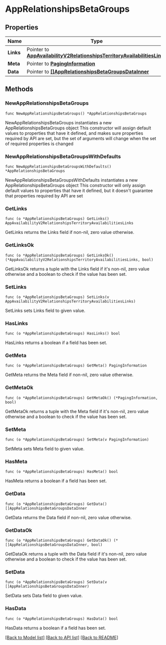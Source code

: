 # AppRelationshipsBetaGroups

## Properties

Name | Type | Description | Notes
------------ | ------------- | ------------- | -------------
**Links** | Pointer to [**AppAvailabilityV2RelationshipsTerritoryAvailabilitiesLinks**](AppAvailabilityV2RelationshipsTerritoryAvailabilitiesLinks.md) |  | [optional] 
**Meta** | Pointer to [**PagingInformation**](PagingInformation.md) |  | [optional] 
**Data** | Pointer to [**[]AppRelationshipsBetaGroupsDataInner**](AppRelationshipsBetaGroupsDataInner.md) |  | [optional] 

## Methods

### NewAppRelationshipsBetaGroups

`func NewAppRelationshipsBetaGroups() *AppRelationshipsBetaGroups`

NewAppRelationshipsBetaGroups instantiates a new AppRelationshipsBetaGroups object
This constructor will assign default values to properties that have it defined,
and makes sure properties required by API are set, but the set of arguments
will change when the set of required properties is changed

### NewAppRelationshipsBetaGroupsWithDefaults

`func NewAppRelationshipsBetaGroupsWithDefaults() *AppRelationshipsBetaGroups`

NewAppRelationshipsBetaGroupsWithDefaults instantiates a new AppRelationshipsBetaGroups object
This constructor will only assign default values to properties that have it defined,
but it doesn't guarantee that properties required by API are set

### GetLinks

`func (o *AppRelationshipsBetaGroups) GetLinks() AppAvailabilityV2RelationshipsTerritoryAvailabilitiesLinks`

GetLinks returns the Links field if non-nil, zero value otherwise.

### GetLinksOk

`func (o *AppRelationshipsBetaGroups) GetLinksOk() (*AppAvailabilityV2RelationshipsTerritoryAvailabilitiesLinks, bool)`

GetLinksOk returns a tuple with the Links field if it's non-nil, zero value otherwise
and a boolean to check if the value has been set.

### SetLinks

`func (o *AppRelationshipsBetaGroups) SetLinks(v AppAvailabilityV2RelationshipsTerritoryAvailabilitiesLinks)`

SetLinks sets Links field to given value.

### HasLinks

`func (o *AppRelationshipsBetaGroups) HasLinks() bool`

HasLinks returns a boolean if a field has been set.

### GetMeta

`func (o *AppRelationshipsBetaGroups) GetMeta() PagingInformation`

GetMeta returns the Meta field if non-nil, zero value otherwise.

### GetMetaOk

`func (o *AppRelationshipsBetaGroups) GetMetaOk() (*PagingInformation, bool)`

GetMetaOk returns a tuple with the Meta field if it's non-nil, zero value otherwise
and a boolean to check if the value has been set.

### SetMeta

`func (o *AppRelationshipsBetaGroups) SetMeta(v PagingInformation)`

SetMeta sets Meta field to given value.

### HasMeta

`func (o *AppRelationshipsBetaGroups) HasMeta() bool`

HasMeta returns a boolean if a field has been set.

### GetData

`func (o *AppRelationshipsBetaGroups) GetData() []AppRelationshipsBetaGroupsDataInner`

GetData returns the Data field if non-nil, zero value otherwise.

### GetDataOk

`func (o *AppRelationshipsBetaGroups) GetDataOk() (*[]AppRelationshipsBetaGroupsDataInner, bool)`

GetDataOk returns a tuple with the Data field if it's non-nil, zero value otherwise
and a boolean to check if the value has been set.

### SetData

`func (o *AppRelationshipsBetaGroups) SetData(v []AppRelationshipsBetaGroupsDataInner)`

SetData sets Data field to given value.

### HasData

`func (o *AppRelationshipsBetaGroups) HasData() bool`

HasData returns a boolean if a field has been set.


[[Back to Model list]](../README.md#documentation-for-models) [[Back to API list]](../README.md#documentation-for-api-endpoints) [[Back to README]](../README.md)


